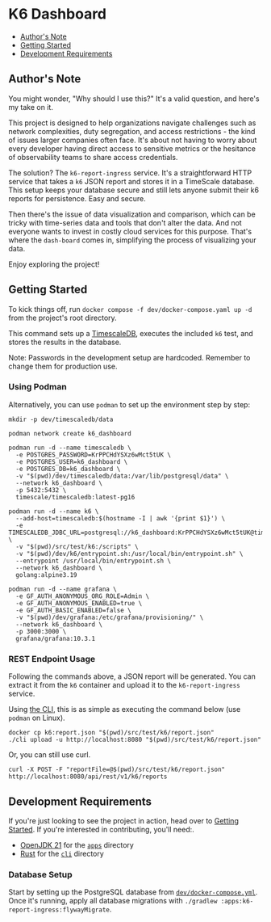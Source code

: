 # K6 Dashboard

- [Author's Note](#authors-note)
- [Getting Started](#getting-started)
- [Development Requirements](#development-requirements)

## Author's Note

You might wonder, "Why should I use this?" It's a valid question, and here's my take on it.

This project is designed to help organizations navigate challenges such as network complexities, duty segregation, and
access restrictions - the kind of issues larger companies often face. It's about not having to worry about every
developer having direct access to sensitive metrics or the hesitance of observability teams to share access credentials.

The solution? The `k6-report-ingress` service. It's a straightforward HTTP service that takes a `k6` JSON report and
stores it in a TimeScale database. This setup keeps your database secure and still lets anyone submit their k6 reports
for persistence. Easy and secure.

Then there's the issue of data visualization and comparison, which can be tricky with time-series data and tools that
don't alter the data. And not everyone wants to invest in costly cloud services for this purpose. That's where
the `dash-board` comes in, simplifying the process of visualizing your data.

Enjoy exploring the project!

## Getting Started

To kick things off, run `docker compose -f dev/docker-compose.yaml up -d` from the project's root directory.

This command sets up a [TimescaleDB](https://www.timescale.com/), executes the included `k6` test, and stores the
results in the database.

Note: Passwords in the development setup are hardcoded. Remember to change them for production use.

### Using Podman

Alternatively, you can use `podman` to set up the environment step by step:

```shell
mkdir -p dev/timescaledb/data

podman network create k6_dashboard

podman run -d --name timescaledb \
  -e POSTGRES_PASSWORD=KrPPCHdYSXz6wMct5tUK \
  -e POSTGRES_USER=k6_dashboard \
  -e POSTGRES_DB=k6_dashboard \
  -v "$(pwd)/dev/timescaledb/data:/var/lib/postgresql/data" \
  --network k6_dashboard \
  -p 5432:5432 \
  timescale/timescaledb:latest-pg16

podman run -d --name k6 \
  --add-host=timescaledb:$(hostname -I | awk '{print $1}') \
  -e TIMESCALEDB_JDBC_URL=postgresql://k6_dashboard:KrPPCHdYSXz6wMct5tUK@timescaledb:5432/k6_dashboard \
  -v "$(pwd)/src/test/k6:/scripts" \
  -v "$(pwd)/dev/k6/entrypoint.sh:/usr/local/bin/entrypoint.sh" \
  --entrypoint /usr/local/bin/entrypoint.sh \
  --network k6_dashboard \
  golang:alpine3.19

podman run -d --name grafana \
  -e GF_AUTH_ANONYMOUS_ORG_ROLE=Admin \
  -e GF_AUTH_ANONYMOUS_ENABLED=true \
  -e GF_AUTH_BASIC_ENABLED=false \
  -v "$(pwd)/dev/grafana:/etc/grafana/provisioning/" \
  --network k6_dashboard \
  -p 3000:3000 \
  grafana/grafana:10.3.1
```

### REST Endpoint Usage

Following the commands above, a JSON report will be generated. You can extract it from the `k6` container and upload it
to the `k6-report-ingress` service.

Using [the CLI](./cli), this is as simple as executing the command below (use `podman` on Linux).

```shell
docker cp k6:report.json "$(pwd)/src/test/k6/report.json"
./cli upload -u http://localhost:8080 "$(pwd)/src/test/k6/report.json"
```

Or, you can still use curl.

```shell
curl -X POST -F "reportFile=@$(pwd)/src/test/k6/report.json" http://localhost:8080/api/rest/v1/k6/reports
```

## Development Requirements

If you're just looking to see the project in action, head over to [Getting Started](#getting-started). If you're
interested in contributing, you'll need:.

- [OpenJDK 21](https://adoptium.net/temurin/releases/) for the [`apps`](./apps) directory
- [Rust](https://www.rust-lang.org/tools/install) for the [`cli`](./cli) directory

### Database Setup

Start by setting up the PostgreSQL database from [`dev/docker-compose.yml`](./dev/docker-compose.yaml). Once it's
running, apply all database migrations with `./gradlew :apps:k6-report-ingress:flywayMigrate`.
